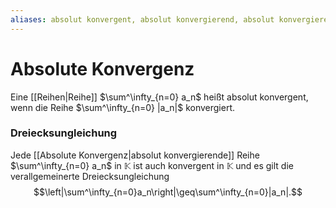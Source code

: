 ```yaml
---
aliases: absolut konvergent, absolut konvergierend, absolut konvergierende
---
```

# Absolute Konvergenz
Eine [[Reihen|Reihe]] $\sum^\infty_{n=0} a_n$ heißt absolut konvergent, wenn die Reihe $\sum^\infty_{n=0} |a_n|$ konvergiert.

### Dreiecksungleichung
Jede [[Absolute Konvergenz|absolut konvergierende]] Reihe $\sum^\infty_{n=0} a_n$ in $\mathbb{K}$ ist auch konvergent in $\mathbb{K}$ und es gilt die verallgemeinerte Dreiecksungleichung
$$\left|\sum^\infty_{n=0}a_n\right|\geq\sum^\infty_{n=0}|a_n|.$$
